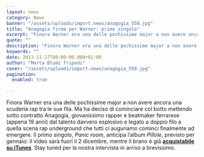 ```yaml
---
layout: news
category: News
banner: "/assets/uploads/import.news/anagogia_550.jpg"
title: "Anagogia firma per Warner: primo singolo"
excerpt: "Finora Warner era una delle pochissime major a non avere ancora una scuderia rap tra le sue fila. Ma ha deciso di cominciare col botto mettendo sotto contratto Anagogia, giovanissimo rapper e beatmaker ferrarese (appena 19 anni) dal talento davvero esplosivo e legato a doppio filo a quella scena rap underground che tutti ci auguriamo [&hellip"
quote: ""
description: "Finora Warner era una delle pochissime major a non avere ancora una scuderia rap tra le sue fila. Ma ha deciso di cominciare col botto mettendo sotto contratto Anagogia, giovanissimo rapper e beatmaker ferrarese (appena 19 anni) dal talento davvero esplosivo e legato a doppio filo a quella scena rap underground che tutti ci auguriamo [&hellip"
keywords: ""
date: 2013-11-27T00:00:00.000+01:00
author: "Marta Blumi Tripodi"
cover: "/assets/uploads/import.news/anagogia_550.jpg"
pagination:
  enabled: true

---
```


[](https://hotmc.com/anagogia-ft-ensi-champions-video/anagogia%5F550/)

Finora Warner era una delle pochissime major a non avere ancora una scuderia rap tra le sue fila. Ma ha deciso di cominciare col botto mettendo sotto contratto Anagogia, giovanissimo rapper e beatmaker ferrarese (appena 19 anni) dal talento davvero esplosivo e legato a doppio filo a quella scena rap underground che tutti ci auguriamo cominci finalmente ad emergere. Il primo singolo, _Panic room_, anticipa l’album _Pillole_, previsto per gennaio: il video sarà fuori il 2 dicembre, mentre il brano è già [**acquistabile su iTunes**](https://itunes.apple.com/it/album/panic-room-single/id761936043 "https://itunes.apple.com/it/album/panic-room-single/id761936043"). Stay tuned per la nostra intervista in arrivo a brevissimo.